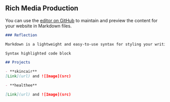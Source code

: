 ## Rich Media Production

You can use the [editor on GitHub](https://github.com/mysidiaa/newmedia/edit/gh-pages/index.md) to maintain and preview the content for your website in Markdown files.
```markdown
### Reflection

Markdown is a lightweight and easy-to-use syntax for styling your writing. It includes conventions for

```

```markdown
Syntax highlighted code block

## Projects

- **skincair**
[Link](url) and ![Image](src)

- **healthee**

[Link](url) and ![Image](src)
```
